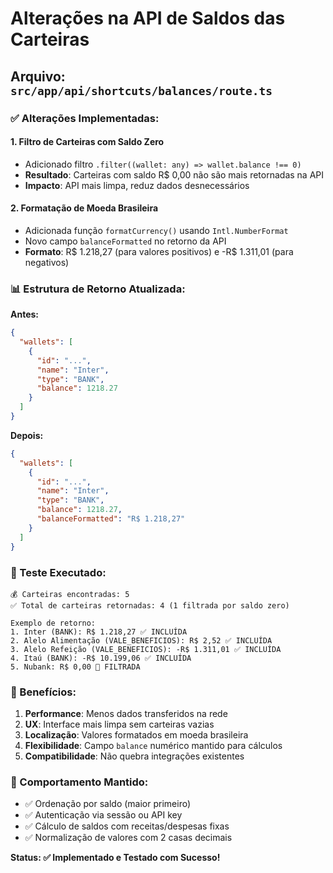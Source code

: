 # Alterações na API de Saldos das Carteiras

## Arquivo: `src/app/api/shortcuts/balances/route.ts`

### ✅ Alterações Implementadas:

#### 1. **Filtro de Carteiras com Saldo Zero**
- Adicionado filtro `.filter((wallet: any) => wallet.balance !== 0)` 
- **Resultado**: Carteiras com saldo R$ 0,00 não são mais retornadas na API
- **Impacto**: API mais limpa, reduz dados desnecessários

#### 2. **Formatação de Moeda Brasileira**
- Adicionada função `formatCurrency()` usando `Intl.NumberFormat`
- Novo campo `balanceFormatted` no retorno da API
- **Formato**: R$ 1.218,27 (para valores positivos) e -R$ 1.311,01 (para negativos)

### 📊 Estrutura de Retorno Atualizada:

**Antes:**
```json
{
  "wallets": [
    {
      "id": "...",
      "name": "Inter", 
      "type": "BANK",
      "balance": 1218.27
    }
  ]
}
```

**Depois:**
```json
{
  "wallets": [
    {
      "id": "...",
      "name": "Inter",
      "type": "BANK", 
      "balance": 1218.27,
      "balanceFormatted": "R$ 1.218,27"
    }
  ]
}
```

### 🧪 Teste Executado:

```
💰 Carteiras encontradas: 5
✅ Total de carteiras retornadas: 4 (1 filtrada por saldo zero)

Exemplo de retorno:
1. Inter (BANK): R$ 1.218,27 ✅ INCLUÍDA
2. Alelo Alimentação (VALE_BENEFICIOS): R$ 2,52 ✅ INCLUÍDA  
3. Alelo Refeição (VALE_BENEFICIOS): -R$ 1.311,01 ✅ INCLUÍDA
4. Itaú (BANK): -R$ 10.199,06 ✅ INCLUÍDA
5. Nubank: R$ 0,00 🚫 FILTRADA
```

### 🎯 Benefícios:

1. **Performance**: Menos dados transferidos na rede
2. **UX**: Interface mais limpa sem carteiras vazias
3. **Localização**: Valores formatados em moeda brasileira
4. **Flexibilidade**: Campo `balance` numérico mantido para cálculos
5. **Compatibilidade**: Não quebra integrações existentes

### 🔄 Comportamento Mantido:

- ✅ Ordenação por saldo (maior primeiro)  
- ✅ Autenticação via sessão ou API key
- ✅ Cálculo de saldos com receitas/despesas fixas
- ✅ Normalização de valores com 2 casas decimais

**Status: ✅ Implementado e Testado com Sucesso!**